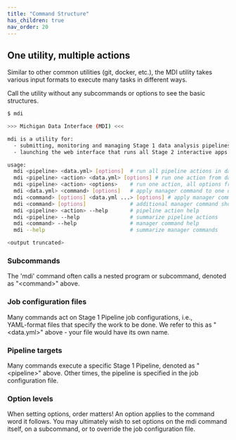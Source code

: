 ```yaml
---
title: "Command Structure"
has_children: true
nav_order: 20
---
```


## One utility, multiple actions

Similar to other common utilities (git, docker, etc.), the MDI
utility takes various input formats to execute many tasks in different ways. 

Call the utility without any subcommands or options to see the basic structures.

```bash
$ mdi

>>> Michigan Data Interface (MDI) <<<

mdi is a utility for:
  - submitting, monitoring and managing Stage 1 data analysis pipelines
  - launching the web interface that runs all Stage 2 interactive apps

usage:
  mdi <pipeline> <data.yml> [options]  # run all pipeline actions in data.yml
  mdi <pipeline> <action> <data.yml> [options] # run one action from data.yml
  mdi <pipeline> <action> <options>    # run one action, all options from command line
  mdi <data.yml> <command> [options]   # apply manager command to one data.yml
  mdi <command> [options] <data.yml ...> [options] # apply manager command to data.yml(s)
  mdi <command> [options]              # additional manager command shortcuts
  mdi <pipeline> <action> --help       # pipeline action help
  mdi <pipeline> --help                # summarize pipeline actions
  mdi <command> --help                 # manager command help
  mdi --help                           # summarize manager commands

<output truncated>
```

### Subcommands

The 'mdi' command often calls a nested program or subcommand, 
denoted as "\<command\>" above.

### Job configuration files

Many commands act on Stage 1 Pipeline job configurations, i.e.,  
YAML-format files that specify the work to be done. We refer to this 
as "\<data.yml\>" above - your file would have its own name.

### Pipeline targets

Many commands execute a specific Stage 1 Pipeline, denoted as "\<pipeline\>" above.
Other times, the pipeline is specified in the job configuration file.

### Option levels

When setting options, order matters! An option applies to the command word
it follows. You may ultimately wish to set options on the mdi command itself,
on a subcommand, or to override the job configuration file.
